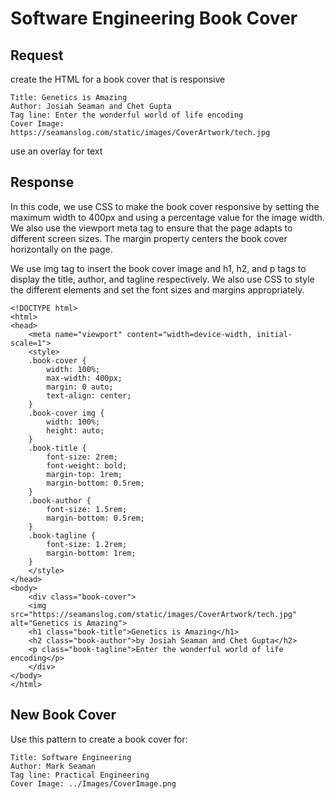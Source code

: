 # Software Engineering Book Cover

## Request 

create the HTML for a book cover that is responsive 

    Title: Genetics is Amazing
    Author: Josiah Seaman and Chet Gupta
    Tag line: Enter the wonderful world of life encoding
    Cover Image: https://seamanslog.com/static/images/CoverArtwork/tech.jpg

use an overlay for text

## Response

In this code, we use CSS to make the book cover responsive by setting the maximum width to 400px and using a percentage value for the image width. We also use the viewport meta tag to ensure that the page adapts to different screen sizes. The margin property centers the book cover horizontally on the page.

We use img tag to insert the book cover image and h1, h2, and p tags to display the title, author, and tagline respectively. We also use CSS to style the different elements and set the font sizes and margins appropriately.


    <!DOCTYPE html>
    <html>
    <head>
        <meta name="viewport" content="width=device-width, initial-scale=1">
        <style>
        .book-cover {
            width: 100%;
            max-width: 400px;
            margin: 0 auto;
            text-align: center;
        }
        .book-cover img {
            width: 100%;
            height: auto;
        }
        .book-title {
            font-size: 2rem;
            font-weight: bold;
            margin-top: 1rem;
            margin-bottom: 0.5rem;
        }
        .book-author {
            font-size: 1.5rem;
            margin-bottom: 0.5rem;
        }
        .book-tagline {
            font-size: 1.2rem;
            margin-bottom: 1rem;
        }
        </style>
    </head>
    <body>
        <div class="book-cover">
        <img src="https://seamanslog.com/static/images/CoverArtwork/tech.jpg" alt="Genetics is Amazing">
        <h1 class="book-title">Genetics is Amazing</h1>
        <h2 class="book-author">by Josiah Seaman and Chet Gupta</h2>
        <p class="book-tagline">Enter the wonderful world of life encoding</p>
        </div>
    </body>
    </html>


## New Book Cover

Use this pattern to create a book cover for:

    Title: Software Engineering
    Author: Mark Seaman
    Tag line: Practical Engineering
    Cover Image: ../Images/CoverImage.png

